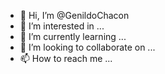- 👋 Hi, I’m @GenildoChacon
- 👀 I’m interested in ...
- 🌱 I’m currently learning ...
- 💞️ I’m looking to collaborate on ...
- 📫 How to reach me ...

<!---
GenildoChacon/GenildoChacon is a ✨ special ✨ repository because its `README.md` (this file) appears on your GitHub profile.
You can click the Preview link to take a look at your changes.
--->
